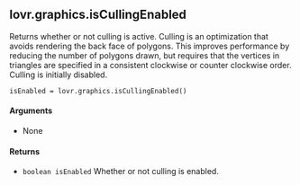 <!--
category: reference
-->

lovr.graphics.isCullingEnabled
---

Returns whether or not culling is active.  Culling is an optimization that avoids rendering the back
face of polygons.  This improves performance by reducing the number of polygons drawn, but requires
that the vertices in triangles are specified in a consistent clockwise or counter clockwise order.
Culling is initially disabled.

    isEnabled = lovr.graphics.isCullingEnabled()

#### Arguments

- None

#### Returns

- `boolean isEnabled` Whether or not culling is enabled.
